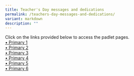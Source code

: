 ```yaml
---
title: Teacher's Day messages and dedications
permalink: /teachers-day-messages-and-dedications/
variant: markdown
description: ""
---
```

<p>Click on the links provided below to access the padlet pages.<br>
	<a href="https://tinyurl.com/svpsP12024" target="_blank" rel="noopener">• Primary 1</a><br>
		<a href="https://tinyurl.com/svpsP22024" target="_blank" rel="noopener">• Primary 2</a><br>
			<a href="https://tinyurl.com/svpsP32024" target="_blank" rel="noopener">• Primary 3</a><br>
				<a href="https://tinyurl.com/svpsP42024" target="_blank" rel="noopener">• Primary 4</a><br>
					<a href="https://tinyurl.com/svpsP52024" target="_blank" rel="noopener">• Primary 5</a><br>
						<a href="https://tinyurl.com/svpsP62024" target="_blank" rel="noopener">• Primary 6</a></p>
